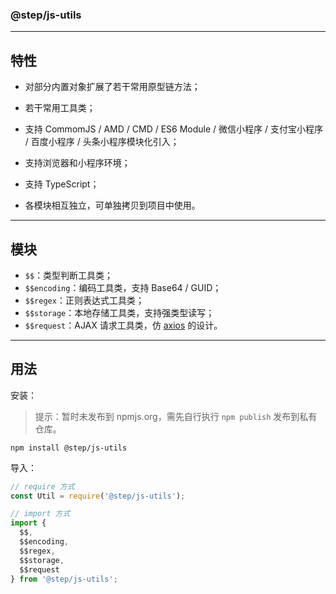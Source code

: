 ### @step/js-utils

---

## 特性

* 对部分内置对象扩展了若干常用原型链方法；

* 若干常用工具类；

* 支持 CommomJS / AMD / CMD / ES6 Module / 微信小程序 / 支付宝小程序 / 百度小程序 / 头条小程序模块化引入；

* 支持浏览器和小程序环境；

* 支持 TypeScript；

* 各模块相互独立，可单独拷贝到项目中使用。

---

## 模块

* `$$`：类型判断工具类；
* `$$encoding`：编码工具类，支持 Base64 / GUID；
* `$$regex`：正则表达式工具类；
* `$$storage`：本地存储工具类，支持强类型读写；
* `$$request`：AJAX 请求工具类，仿 [axios](https://github.com/axios/axios) 的设计。

---

## 用法

安装：

> 提示：暂时未发布到 npmjs.org，需先自行执行 `npm publish` 发布到私有仓库。

``` shell
npm install @step/js-utils
```

导入：

``` javascript
// require 方式
const Util = require('@step/js-utils');

// import 方式
import {
  $$,
  $$encoding,
  $$regex,
  $$storage,
  $$request
} from '@step/js-utils';
```
